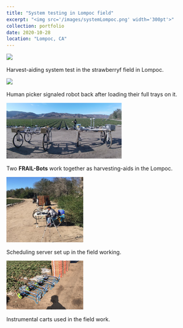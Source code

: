 ```yaml
---
title: "System testing in Lompoc field"
excerpt: "<img src='/images/systemLompoc.png' width='300pt'>"
collection: portfolio
date: 2020-10-28
location: "Lompoc, CA"
---
```

<img src='/images/fieldworkingLompoc.gif'>
<br/>

Harvest-aiding system test in the strawberryf field in Lompoc.

<img src='/images/pickerLoad.gif'>
<br/>

Human picker signaled robot back after loading their full trays on it.

<img src='/images/systemLompoc.png' width='300pt'>
<br/>

Two **FRAIL-Bots** work together as harvesting-aids in the Lompoc.

<img src='/images/serverLompoc.jpg' width='200pt'>
<br/>

Scheduling server set up in the field working.

<img src='/images/cartsLompoc.png' width='200pt'>
<br/>

Instrumental carts used in the field work.